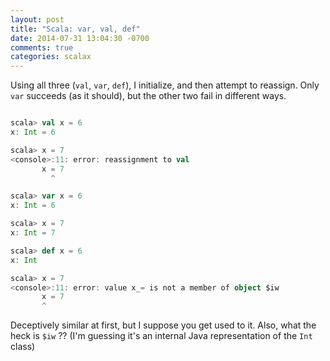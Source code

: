 ```yaml
---
layout: post
title: "Scala: var, val, def"
date: 2014-07-31 13:04:30 -0700
comments: true
categories: scalax
---
```


Using all three (`val`, `var`, `def`), I initialize, and then attempt to reassign. Only `var` succeeds (as it should), but the other two fail in different ways.

```scala

scala> val x = 6
x: Int = 6

scala> x = 7
<console>:11: error: reassignment to val
       x = 7
         ^

scala> var x = 6
x: Int = 6

scala> x = 7
x: Int = 7

scala> def x = 6
x: Int

scala> x = 7
<console>:11: error: value x_= is not a member of object $iw
       x = 7
       ^

```

Deceptively similar at first, but I suppose you get used to it. Also, what the heck is `$iw` ?? (I'm guessing it's an internal Java representation of the `Int` class)